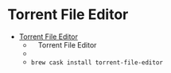 # Torrent File Editor
- [Torrent File Editor](https://torrent-file-editor.github.io/)
  -    Torrent File Editor  
  - 
  - `brew cask install torrent-file-editor`
